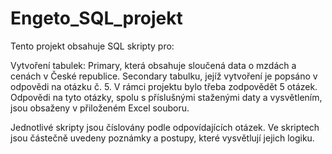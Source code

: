 # Engeto_SQL_projekt

Tento projekt obsahuje SQL skripty pro:

Vytvoření tabulek: Primary, která obsahuje sloučená data o mzdách a cenách v České republice.
Secondary tabulku, jejíž vytvoření je popsáno v odpovědi na otázku č. 5.
V rámci projektu bylo třeba zodpovědět 5 otázek. Odpovědi na tyto otázky, spolu s příslušnými staženými daty a vysvětlením, jsou obsaženy v přiloženém Excel souboru.

Jednotlivé skripty jsou číslovány podle odpovídajících otázek. Ve skriptech jsou částečně uvedeny poznámky a postupy, které vysvětlují jejich logiku.

